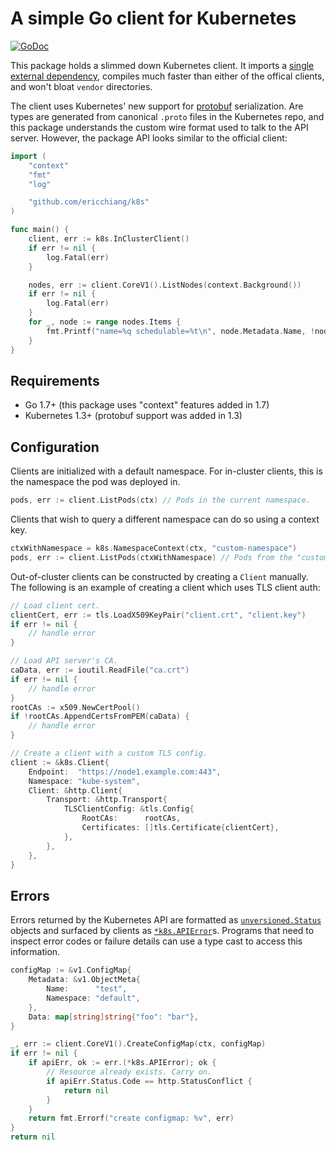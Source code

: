 # A simple Go client for Kubernetes

[![GoDoc](https://godoc.org/github.com/ericchiang/k8s?status.svg)](https://godoc.org/github.com/ericchiang/k8s)

This package holds a slimmed down Kubernetes client. It imports a [single external dependency][gogo-proto], compiles much faster than either of the offical clients, and won't bloat `vendor` directories.

The client uses Kubernetes' new support for [protobuf][protobuf] serialization. Are types are generated from canonical `.proto` files in the Kubernetes repo, and this package understands the custom wire format used to talk to the API server. However, the package API looks similar to the official client:

```go
import (
    "context"
    "fmt"
    "log"

    "github.com/ericchiang/k8s"
)

func main() {
    client, err := k8s.InClusterClient()
    if err != nil {
        log.Fatal(err)
    }

    nodes, err := client.CoreV1().ListNodes(context.Background())
    if err != nil {
        log.Fatal(err)
    }
    for _, node := range nodes.Items {
        fmt.Printf("name=%q schedulable=%t\n", node.Metadata.Name, !node.Spec.Unschedulable)
    }
}
```

## Requirements

* Go 1.7+ (this package uses "context" features added in 1.7)
* Kubernetes 1.3+ (protobuf support was added in 1.3)

## Configuration

Clients are initialized with a default namespace. For in-cluster clients, this is the namespace the pod was deployed in.

```go
pods, err := client.ListPods(ctx) // Pods in the current namespace.
```

Clients that wish to query a different namespace can do so using a context key.

```go
ctxWithNamespace = k8s.NamespaceContext(ctx, "custom-namespace")
pods, err := client.ListPods(ctxWithNamespace) // Pods from the "custom-namespace"
```

Out-of-cluster clients can be constructed by creating a `Client` manually. The following is an example of creating a client which uses TLS client auth:

```go
// Load client cert.
clientCert, err := tls.LoadX509KeyPair("client.crt", "client.key")
if err != nil {
    // handle error
}

// Load API server's CA.
caData, err := ioutil.ReadFile("ca.crt")
if err != nil {
    // handle error
}
rootCAs := x509.NewCertPool()
if !rootCAs.AppendCertsFromPEM(caData) {
    // handle error
}

// Create a client with a custom TLS config.
client := &k8s.Client{
    Endpoint:  "https://node1.example.com:443",
    Namespace: "kube-system",
    Client: &http.Client{
        Transport: &http.Transport{
            TLSClientConfig: &tls.Config{
                RootCAs:      rootCAs,
                Certificates: []tls.Certificate{clientCert},
            },
        },
    },
}
```

## Errors

Errors returned by the Kubernetes API are formatted as [`unversioned.Status`][unversioned-status] objects and surfaced by clients as [`*k8s.APIError`][k8s-error]s. Programs that need to inspect error codes or failure details can use a type cast to access this information.

```go
configMap := &v1.ConfigMap{
    Metadata: &v1.ObjectMeta{
        Name:      "test",
        Namespace: "default",
    },
    Data: map[string]string{"foo": "bar"},
}

_, err := client.CoreV1().CreateConfigMap(ctx, configMap)
if err != nil {
    if apiErr, ok := err.(*k8s.APIError); ok {
        // Resource already exists. Carry on.
        if apiErr.Status.Code == http.StatusConflict {
            return nil
        }
    }
    return fmt.Errorf("create configmap: %v", err)
}
return nil
```

[gogo-proto]: https://godoc.org/github.com/gogo/protobuf/proto
[protobuf]: https://developers.google.com/protocol-buffers/
[unversioned-status]: https://godoc.org/github.com/ericchiang/k8s/api/unversioned#Status
[k8s-error]: https://godoc.org/github.com/ericchiang/k8s#APIError

